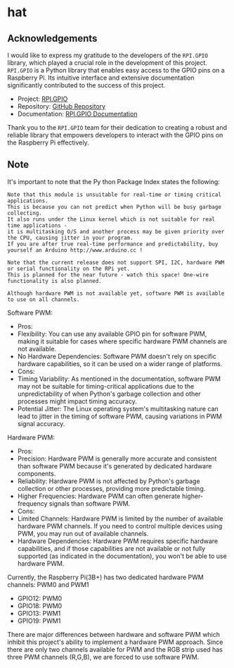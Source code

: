 # hat
## Acknowledgements

I would like to express my gratitude to the developers of the `RPI.GPIO` library, which played a crucial role in the development of this project. `RPI.GPIO` is a Python library that enables easy access to the GPIO pins on a Raspberry Pi. Its intuitive interface and extensive documentation significantly contributed to the success of this project.

- Project: [RPI.GPIO](https://pypi.org/project/RPi.GPIO/)
- Repository: [GitHub Repository](https://github.com/Tieske/rpi-gpio)
- Documentation: [RPI.GPIO Documentation](https://sourceforge.net/p/raspberry-gpio-python/wiki/Home/)

Thank you to the `RPI.GPIO` team for their dedication to creating a robust and reliable library that empowers developers to interact with the GPIO pins on the Raspberry Pi effectively.

## Note

It's important to note that the Py thon Package Index states the following:

```
Note that this module is unsuitable for real-time or timing critical applications. 
This is because you can not predict when Python will be busy garbage collecting. 
It also runs under the Linux kernel which is not suitable for real time applications - 
it is multitasking O/S and another process may be given priority over the CPU, causing jitter in your program. 
If you are after true real-time performance and predictability, buy yourself an Arduino http://www.arduino.cc !

Note that the current release does not support SPI, I2C, hardware PWM or serial functionality on the RPi yet. 
This is planned for the near future - watch this space! One-wire functionality is also planned.

Although hardware PWM is not available yet, software PWM is available to use on all channels.
```

Software PWM:
- Pros:
-  Flexibility: You can use any available GPIO pin for software PWM, making it suitable for cases where specific hardware PWM channels are not available.
-  No Hardware Dependencies: Software PWM doesn't rely on specific hardware capabilities, so it can be used on a wider range of platforms.
- Cons:
-  Timing Variability: As mentioned in the documentation, software PWM may not be suitable for timing-critical applications due to the unpredictability of when Python's garbage collection and other processes might impact timing accuracy.
-  Potential Jitter: The Linux operating system's multitasking nature can lead to jitter in the timing of software PWM, causing variations in PWM signal accuracy.

Hardware PWM:
- Pros:
-  Precision: Hardware PWM is generally more accurate and consistent than software PWM because it's generated by dedicated hardware components.
-  Reliability: Hardware PWM is not affected by Python's garbage collection or other processes, providing more predictable timing.
-  Higher Frequencies: Hardware PWM can often generate higher-frequency signals than software PWM.
- Cons:
-  Limited Channels: Hardware PWM is limited by the number of available hardware PWM channels. If you need to control multiple devices using PWM, you may run out of available channels.
-  Hardware Dependencies: Hardware PWM requires specific hardware capabilities, and if those capabilities are not available or not fully supported (as indicated in the documentation), you won't be able to use hardware PWM.

Currently, the Raspberry Pi(3B+) has two dedicated hardware PWM channels: PWM0 and PWM1
- GPIO12:	PWM0
- GPIO18:	PWM0
- GPIO13:	PWM1
- GPIO19:	PWM1

There are major differences between hardware and software PWM which inhibit this project's ability to implement a hardware PWM approach. Since there are only two channels available for PWM and the RGB strip used has three PWM channels (R,G,B), we are forced to use software PWM. 
